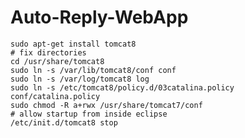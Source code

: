 # Auto-Reply-WebApp
    sudo apt-get install tomcat8
    # fix directories
    cd /usr/share/tomcat8
    sudo ln -s /var/lib/tomcat8/conf conf
    sudo ln -s /var/log/tomcat8 log
    sudo ln -s /etc/tomcat8/policy.d/03catalina.policy conf/catalina.policy
    sudo chmod -R a+rwx /usr/share/tomcat7/conf
    # allow startup from inside eclipse
    /etc/init.d/tomcat8 stop 